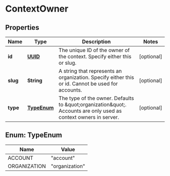 

# ContextOwner

## Properties

Name | Type | Description | Notes
------------ | ------------- | ------------- | -------------
**id** | [**UUID**](UUID.md) | The unique ID of the owner of the context. Specify either this or slug. |  [optional]
**slug** | **String** | A string that represents an organization. Specify either this or id. Cannot be used for accounts. |  [optional]
**type** | [**TypeEnum**](#TypeEnum) | The type of the owner. Defaults to \&quot;organization\&quot;. Accounts are only used as context owners in server. |  [optional]



## Enum: TypeEnum

Name | Value
---- | -----
ACCOUNT | &quot;account&quot;
ORGANIZATION | &quot;organization&quot;



